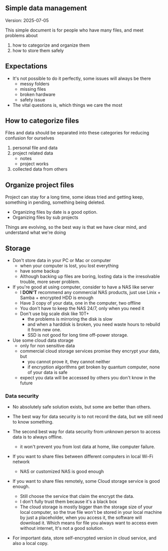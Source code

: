 ## Simple data management

Version: 2025-07-05


This simple document is for people who have many files, and meet problems about

1. how to categorize and organize them
2. how to store them safely


## Expectations

- It's not possible to do it perfectly, some issues will always be there
    - messy folders
    - missing files
    - broken hardware
    - safety issue
- The vital questions is, which things we care the most


## How to categorize files

Files and data should be separated into these categories for reducing confusion for ourselves

1. personal file and data
2. project related data
    - notes
    - project works
3. collected data from others


## Organize project files

Project can stay for a long time, some ideas tried and getting keep, something in pending, something being deleted.

- Organizing files by date is a good option.
- Organizing files by sub projects

Things are evolving, so the best way is that we have clear mind, and understand what we're doing


## Storage

- Don't store data in your PC or Mac or computer
    - when your computer is lost, you lost everything
    - have some backup
    - Although backing up files are boring, losting data is the irresolvable trouble, more sever problem.
- If you're good at using computer, consider to have a NAS like server
    - I **DON'T** recommend any commercial NAS products, just use Linix + Samba + encrypted HDD is enough
    - Have 3 copy of your data, one in the computer, two offline
    - You don't have to keep the NAS 24/7, only when you need it
    - Don't use big scale disk like 10T+
        - the problems is mirroring the disk is slow
        - and when a harddisk is broken, you need waste hours to rebuild it from new one.
        - SSD is not good for long time off-power storage.
- Use some cloud data storage
    - only for non sensitive data
    - commercial cloud storage services promise they encrypt your data, but
        - you cannot prove it, they cannot neither
        - if encryption algorithms get broken by quantum computer, none of your data is safe
    - expect you data will be accessed by others you don't know in the future

### Data security

- No absolutely safe solution exists, but some are better than others.
- The best way for data security is to not record the data, but we still need to know something.
- The second best way for data security from unknown person to access data is to always offline.
    - it won't prevent you from lost data at home, like computer failure.

- If you want to share files between different computers in local Wi-Fi network
    - NAS or customized NAS is good enough
- If you want to share files remotely, some Cloud storage service is good enough.
    - Still choose the service that claim the encrypt the data.
    - I don't fully trust them because it's a black box
    - The cloud storage is mostly bigger than the storage size of your local computer, so the true file won't be stored in your local machine by just a placeholder, when you access it, the software will download it. Which means for file you always want to access even without internet, It's not a good solution.
- For important data, store self-encrypted version in cloud service, and also a local copy.
